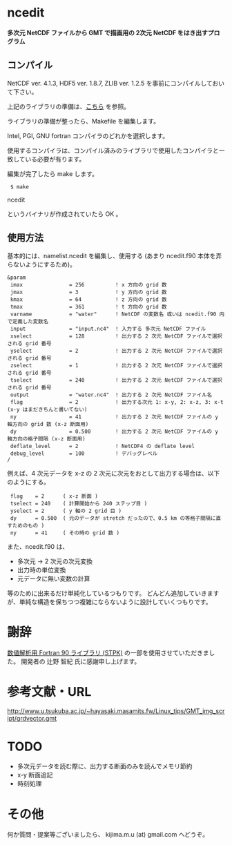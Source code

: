 # ncedit

__多次元 NetCDF ファイルから GMT で描画用の 2次元 NetCDF をはき出すプログラム__


## コンパイル
NetCDF ver. 4.1.3, HDF5 ver. 1.8.7, ZLIB ver. 1.2.5 を事前にコンパイルしておいて下さい。

上記のライブラリの準備は、[こちら](https://github.com/TakashiUNUMA/wrflib_instsh) を参照。


ライブラリの準備が整ったら、Makefile を編集します。

Intel, PGI, GNU fortran コンパイラのどれかを選択します。

使用するコンパイラは、コンパイル済みのライブラリで使用したコンパイラと一致している必要が有ります。


編集が完了したら make します。
```
 $ make
```

ncedit

というバイナリが作成されていたら OK 。


## 使用方法
基本的には、namelist.ncedit を編集し、使用する (あまり ncedit.f90 本体を弄らないようにするため)。

```
&param
 imax               = 256          ! x 方向の grid 数
 jmax               = 3            ! y 方向の grid 数
 kmax               = 64           ! z 方向の grid 数
 tmax               = 361          ! t 方向の grid 数
 varname            = "water"      ! NetCDF の変数名 或いは ncedit.f90 内で定義した変数名
 input              = "input.nc4"  ! 入力する 多次元 NetCDF ファイル
 xselect            = 128          ! 出力する 2 次元 NetCDF ファイルで選択される grid 番号
 yselect            = 2            ! 出力する 2 次元 NetCDF ファイルで選択される grid 番号
 zselect            = 1            ! 出力する 2 次元 NetCDF ファイルで選択される grid 番号
 tselect            = 240          ! 出力する 2 次元 NetCDF ファイルで選択される grid 番号
 output             = "water.nc4"  ! 出力する 2 次元 NetCDF ファイル名
 flag               = 2            ! 出力する次元 1: x-y, 2: x-z, 3: x-t (x-y はまだきちんと書いてない)
 ny                 = 41           ! 出力する 2 次元 NetCDF ファイルの y 軸方向の grid 数 (x-z 断面用)
 dy                 = 0.500        ! 出力する 2 次元 NetCDF ファイルの y 軸方向の格子間隔 (x-z 断面用)
 deflate_level      = 2            ! NetCDF4 の deflate level
 debug_level        = 100          ! デバッグレベル
/
```

例えば、4 次元データを x-z の 2 次元に次元をおとして出力する場合は、以下のようにする。
```
 flag    = 2      ( x-z 断面 )
 tselect = 240    ( 計算開始から 240 ステップ目 )
 yselect = 2      ( y 軸の 2 grid 目 )
 dy      = 0.500  ( 元のデータが stretch だったので、0.5 km の等格子間隔に直すためのもの )
 ny      = 41     ( その時の grid 数 )
```

また、ncedit.f90 は、

- 多次元 -> 2 次元の次元変換
- 出力時の単位変換
- 元データに無い変数の計算

等のために出来るだけ単純化しているつもりです。
どんどん追加していきますが、単純な構造を保ちつつ複雑にならないように設計していくつもりです。


# 謝辞
[数値解析用 Fortran 90 ライブラリ (STPK)](http://www.gfd-dennou.org/library/davis/stpk/) の一部を使用させていただきました。
開発者の 辻野 智紀 氏に感謝申し上げます。


# 参考文献・URL
http://www.u.tsukuba.ac.jp/~hayasaki.masamits.fw/Linux_tips/GMT_img_script/grdvector.gmt


# TODO
- 多次元データを読む際に、出力する断面のみを読んでメモリ節約
- x-y 断面追記
- 時刻処理


# その他
何か質問・提案等ございましたら、 kijima.m.u (at) gmail.com へどうぞ。

